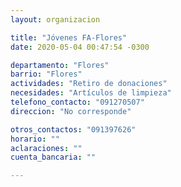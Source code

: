```yaml
---
layout: organizacion

title: "Jóvenes FA-Flores"
date: 2020-05-04 00:47:54 -0300

departamento: "Flores"
barrio: "Flores"
actividades: "Retiro de donaciones"
necesidades: "Artículos de limpieza"
telefono_contacto: "091270507"
direccion: "No corresponde"

otros_contactos: "091397626"
horario: ""
aclaraciones: ""
cuenta_bancaria: ""

---
```

